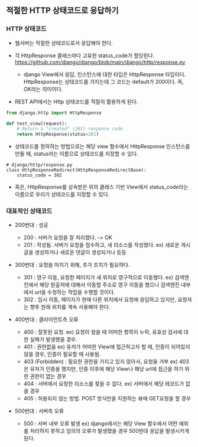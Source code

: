 ## 적절한 HTTP 상태코드로 응답하기


### HTTP 상태코드
- 웹서버는 적절한 상태코드로서 응답해야 한다. 
- 각 HttpResponse 클래스마다 고유한 status_code가 할당된다. https://github.com/django/django/blob/main/django/http/response.py
  - django View에서 응답, 인스턴스에 대한 타입은 HttpResponse 타입이다. HttpResponse는 상태코드를 가지는데 그 코드는 default가 200이다. 즉, OK라는 의미이다.

- REST API에서는 Http 상태코드를 적절히 활용하게 된다.

```python
from django.http import HttpResponse

def test_view(request):
    # Return a "created" (201) response code.
    return HttpResponse(status=201)
```

- 상태코드를 정의하는 방법으로는 해당 view 함수에서 HttpResponse 인스턴스를 만들 때, status라는 이름으로 상태코드를 지정할 수 있다. 

```
# django/http/response.py
class HttpResponseRedirect(HttpResponseRedirectBase):
    status_code = 302
```

- 혹은, HttpResponse를 상속받은 위의 클래스 기반 View에서 status_code라는 이름으로 우리가 상태코드를 지정할 수 있다.


### 대표적인 상태코드
- 200번대 : 성공 
  - 200 : 서버가 요청을 잘 처리했다. -> OK
  - 201 : 작성됨. 서버가 요청을 접수하고, 새 리소스를 작성했다. ex) 새로운 게시글을 생성하거나 새로운 댓글이 생성되거나 등등

- 300번대 : 요청을 마치기 위해, 추가 조치가 필요하다.
  - 301 : 영구 이동, 요청한 페이지가 새 위치로 영구적으로 이동했다. ex) 검색엔진에서 해당 원출처에 대해서 이동할 주소로 영구 이동을 했으니 검색엔진 내부에서 url을 수정하는 작업을 수행할 것이다.
  - 302 : 임시 이동, 페이지가 현재 다른 위치에서 요청에 응답하고 있지만, 요청자는 향후 원래 위치를 계속 사용해야 한다.

- 400번대 : 클라이언트측 오류
  - 400 : 잘못된 요청.  ex) 요청이 왔을 때 어떠한 항목이 누락, 유효성 검사에 대한 실패가 발생했을 경우.
  - 401 : 권한없음  ex) 유저가 어떠한 View에 접근하고자 할 때, 인증이 되어있지 않을 경우, 인증이 필요할 때 사용됨.
  - 403 (Forbidden) : 필요한 권한을 가지고 있지 않아서, 요청을 거부  ex) 403은 유저가 인증을 했지만, 인증 이후에 해당 View나 해당 url에 접근을 하기 위한 권한이 없는 경우
  - 404 : 서버에서 요청한 리소스를 찾을 수 없다.  ex) 서버에서 해당 레코드가 없을 경우
  - 405 : 허용되지 않는 방법. POST 방식만을 지원하는 뷰에 GET요청을 할 경우

- 500번대 : 서버측 오류
  - 500 : 서버 내부 오류 발생  ex) django에서는 해당 View 함수에서 어떤 예외를 처리하지 못하고 임의의 오류가 발생했을 경우 500번대 응답을 발생시키게 된다. 
    
